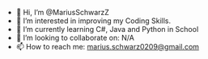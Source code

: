 - 👋 Hi, I’m @MariusSchwarzZ
- 👀 I’m interested in improving my Coding Skills. 
- 🌱 I’m currently learning C#, Java and Python in School
- 💞️ I’m looking to collaborate on: N/A
- 📫 How to reach me: marius.schwarz0209@gmail.com

<!---
MariusSchwarzZ/MariusSchwarzZ is a ✨ special ✨ repository because its `README.md` (this file) appears on your GitHub profile.
You can click the Preview link to take a look at your changes.
--->
